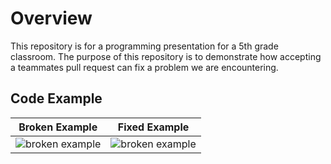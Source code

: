 # Overview
This repository is for a programming presentation for a 5th grade classroom. The purpose of this repository is to demonstrate how accepting a teammates pull request can fix a problem we are encountering. 

## Code Example

| Broken Example      | Fixed Example    |
|--------------|-----------|
| ![broken example](github/broken.png) |  ![broken example](github/fixed.png)   |
